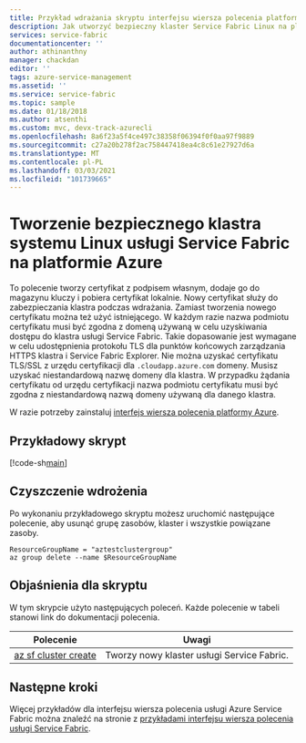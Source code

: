 ```yaml
---
title: Przykład wdrażania skryptu interfejsu wiersza polecenia platformy Azure
description: Jak utworzyć bezpieczny klaster Service Fabric Linux na platformie Azure przy użyciu interfejsu wiersza polecenia platformy Azure (CLI).
services: service-fabric
documentationcenter: ''
author: athinanthny
manager: chackdan
editor: ''
tags: azure-service-management
ms.assetid: ''
ms.service: service-fabric
ms.topic: sample
ms.date: 01/18/2018
ms.author: atsenthi
ms.custom: mvc, devx-track-azurecli
ms.openlocfilehash: 8a6f23a5f4ce497c38358f06394f0f0aa97f9889
ms.sourcegitcommit: c27a20b278f2ac758447418ea4c8c61e27927d6a
ms.translationtype: MT
ms.contentlocale: pl-PL
ms.lasthandoff: 03/03/2021
ms.locfileid: "101739665"
---
```

# <a name="create-a-secure-service-fabric-linux-cluster-in-azure"></a>Tworzenie bezpiecznego klastra systemu Linux usługi Service Fabric na platformie Azure

To polecenie tworzy certyfikat z podpisem własnym, dodaje go do magazynu kluczy i pobiera certyfikat lokalnie.  Nowy certyfikat służy do zabezpieczania klastra podczas wdrażania.  Zamiast tworzenia nowego certyfikatu można też użyć istniejącego.  W każdym razie nazwa podmiotu certyfikatu musi być zgodna z domeną używaną w celu uzyskiwania dostępu do klastra usługi Service Fabric. Takie dopasowanie jest wymagane w celu udostępnienia protokołu TLS dla punktów końcowych zarządzania HTTPS klastra i Service Fabric Explorer. Nie można uzyskać certyfikatu TLS/SSL z urzędu certyfikacji dla `.cloudapp.azure.com` domeny. Musisz uzyskać niestandardową nazwę domeny dla klastra. W przypadku żądania certyfikatu od urzędu certyfikacji nazwa podmiotu certyfikatu musi być zgodna z niestandardową nazwą domeny używaną dla danego klastra.

W razie potrzeby zainstaluj [interfejs wiersza polecenia platformy Azure](cli/azure/install-azure-cli).

## <a name="sample-script"></a>Przykładowy skrypt

[!code-sh[main](../../../cli_scripts/service-fabric/create-cluster/create-cluster.sh "Deploy an application to a cluster")]

## <a name="clean-up-deployment"></a>Czyszczenie wdrożenia

Po wykonaniu przykładowego skryptu możesz uruchomić następujące polecenie, aby usunąć grupę zasobów, klaster i wszystkie powiązane zasoby.

```azurecli
ResourceGroupName = "aztestclustergroup"
az group delete --name $ResourceGroupName
```

## <a name="script-explanation"></a>Objaśnienia dla skryptu

W tym skrypcie użyto następujących poleceń. Każde polecenie w tabeli stanowi link do dokumentacji polecenia.

| Polecenie | Uwagi |
|---|---|
| [az sf cluster create](/cli/azure/sf/cluster) | Tworzy nowy klaster usługi Service Fabric.  |

## <a name="next-steps"></a>Następne kroki

Więcej przykładów dla interfejsu wiersza polecenia usługi Azure Service Fabric można znaleźć na stronie z [przykładami interfejsu wiersza polecenia usługi Service Fabric](../samples-cli.md).
